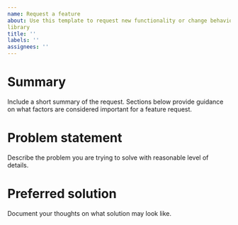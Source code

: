 ```yaml
---
name: Request a feature
about: Use this template to request new functionality or change behavior of the
library
title: ''
labels: ''
assignees: ''
---
```


# Summary
Include a short summary of the request. Sections below provide guidance on
what factors are considered important for a feature request.

# Problem statement
Describe the problem you are trying to solve with reasonable level of details.

# Preferred solution
Document your thoughts on what solution may look like.
